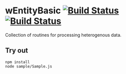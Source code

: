 
# wEntityBasic [![Build Status](https://travis-ci.org/Wandalen/wEntityBasic.svg?branch=master)](https://travis-ci.org/Wandalen/wEntityBasic) [![Build Status](https://ci.appveyor.com/api/projects/status/github/Wandalen/wentitybasic)](https://ci.appveyor.com/project/Wandalen/wentitybasic)

Collection of routines for processing heterogenous data.

## Try out
```
npm install
node sample/Sample.js
```






















